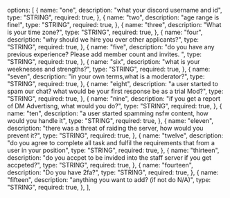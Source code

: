 options: [
        {
          name: "one",
          description: "what your discord username and id",
          type: "STRING",
          required: true,
        },
         {
          name: "two",
          description: "age range is fine!",
          type: "STRING",
          required: true,
        },
          {
          name: "three",
          description: "What is your time zone?",
          type: "STRING",
          required: true,
        },    {
          name: "four",
          description: "why should we hire you over other applicants?",
          type: "STRING",
          required: true,
        },    {
          name: "five",
          description: "do you have any previous experience? Please add member count and invites. ",
          type: "STRING",
          required: true,
        },    {
          name: "six",
          description: "what is your weeknesses and strengths?",
          type: "STRING",
          required: true,
        },    {
          name: "seven",
          description: "in your own terms,what is a moderator?",
          type: "STRING",
          required: true,
        },    {
          name: "eight",
          description: "a user started to spam our chat? what would be your first response be as a trial Mod?",
          type: "STRING",
          required: true,
        },    {
          name: "nine",
          description: "if you get a report of DM Advertisng, what would you do?",
          type: "STRING",
          required: true,
        },    {
          name: "ten",
          description: "a user started spamming nsfw content, how would you handle it",
          type: "STRING",
          required: true,
        },    {
          name: "eleven",
          description: "there was a threat of raiding the server, how would you prevent it?",
          type: "STRING",
          required: true,
        },    {
          name: "twelve",
          description: "do you agree to complete all task and fulfil the requirements that from a user in your position",
          type: "STRING",
          required: true,
        },    {
          name: "thirteen",
          description: "do you accpet to be invided into the staff server if you get accpeted?",
          type: "STRING",
          required: true,
        },    {
          name: "fourteen",
          description: "Do you have 2fa?",
          type: "STRING",
          required: true,
        },    {
          name: "fifteen",
          description: "anything you want to add? (if not do N/A)",
          type: "STRING",
          required: true,
        },
    ],